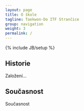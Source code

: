 ```yaml
---
layout: page
title: O škole
tagline: Taekwon-Do ITF Strančice
group: navigation
weight: 3
permalink: /
---
```

{% include JB/setup %}

## Historie

Založení...

## Současnost

Současnost
